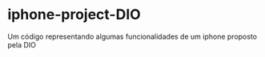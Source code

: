 # iphone-project-DIO
 Um código representando algumas funcionalidades de um iphone proposto pela DIO
